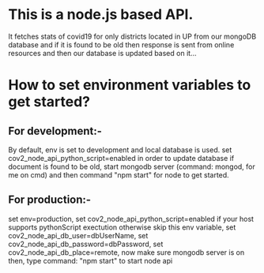 # This is a node.js based API.
It fetches stats of covid19 for only districts located in UP from our mongoDB database and if it is found to be old then response is sent from online resources and then our database is updated based on it...

# How to set environment variables to get started?
## For development:- 
By default, env is set to development and local database is used. set cov2_node_api_python_script=enabled in order to update database if document is found to be old, start mongodb server (command: mongod, for me on cmd) and then command "npm start" for node to get started.

## For production:- 
set env=production, set cov2_node_api_python_script=enabled if your host supports pythonScript exectution otherwise skip this env variable, set cov2_node_api_db_user=dbUserName, set cov2_node_api_db_password=dbPassword, set cov2_node_api_db_place=remote, now make sure mongodb server is on then, type command: "npm start" to start node api